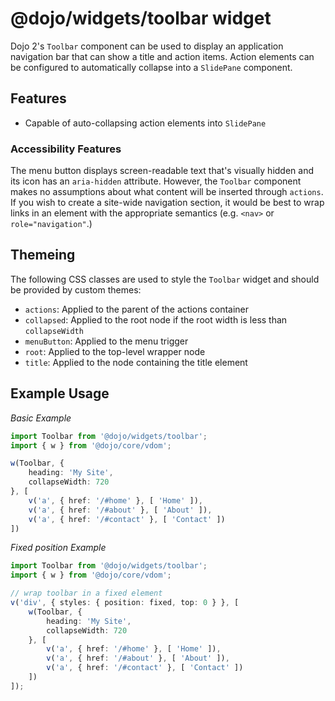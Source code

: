 # @dojo/widgets/toolbar widget

Dojo 2's `Toolbar` component can be used to display an application navigation bar that can show a title and action items. Action elements can be configured to automatically collapse into a `SlidePane` component.

## Features

- Capable of auto-collapsing action elements into `SlidePane`

### Accessibility Features

The menu button displays screen-readable text that's visually hidden and its icon has an `aria-hidden` attribute. However, the `Toolbar` component makes no assumptions about what content will be inserted through `actions`. If you wish to create a site-wide navigation section, it would be best to wrap links in an element with the appropriate semantics (e.g. `<nav>` or `role="navigation"`.)

## Themeing

The following CSS classes are used to style the `Toolbar` widget and should be provided by custom themes:

- `actions`: Applied to the parent of the actions container
- `collapsed`: Applied to the root node if the root width is less than `collapseWidth`
- `menuButton`: Applied to the menu trigger
- `root`: Applied to the top-level wrapper node
- `title`: Applied to the node containing the title element

## Example Usage

*Basic Example*
```typescript
import Toolbar from '@dojo/widgets/toolbar';
import { w } from '@dojo/core/vdom';

w(Toolbar, {
	heading: 'My Site',
	collapseWidth: 720
}, [
	v('a', { href: '/#home' }, [ 'Home' ]),
	v('a', { href: '/#about' }, [ 'About' ]),
	v('a', { href: '/#contact' }, [ 'Contact' ])
])
```

*Fixed position Example*
```typescript
import Toolbar from '@dojo/widgets/toolbar';
import { w } from '@dojo/core/vdom';

// wrap toolbar in a fixed element
v('div', { styles: { position: fixed, top: 0 } }, [
	w(Toolbar, {
		heading: 'My Site',
		collapseWidth: 720
	}, [
		v('a', { href: '/#home' }, [ 'Home' ]),
		v('a', { href: '/#about' }, [ 'About' ]),
		v('a', { href: '/#contact' }, [ 'Contact' ])
	])
]);

```
